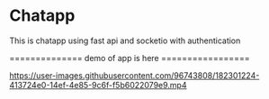 # Chatapp
This is chatapp using fast api and socketio with authentication



============== demo of app is here =================

https://user-images.githubusercontent.com/96743808/182301224-413724e0-14ef-4e85-9c6f-f5b6022079e9.mp4

